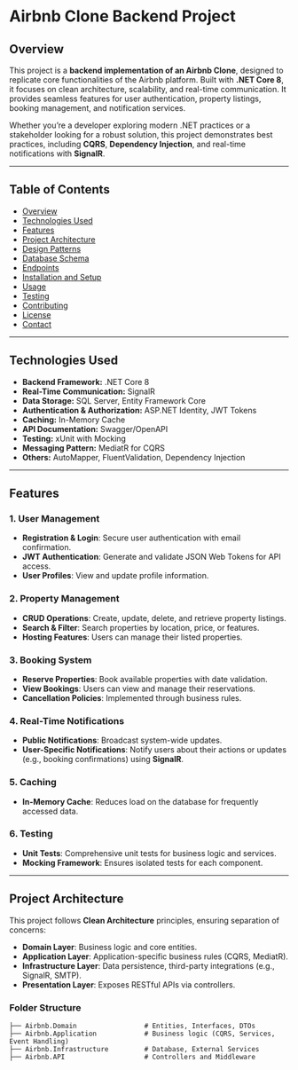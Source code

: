 # **Airbnb Clone Backend Project**

## **Overview**
This project is a **backend implementation of an Airbnb Clone**, designed to replicate core functionalities of the Airbnb platform. Built with **.NET Core 8**, it focuses on clean architecture, scalability, and real-time communication. It provides seamless features for user authentication, property listings, booking management, and notification services.  

Whether you’re a developer exploring modern .NET practices or a stakeholder looking for a robust solution, this project demonstrates best practices, including **CQRS**, **Dependency Injection**, and real-time notifications with **SignalR**.

---

## **Table of Contents**
- [Overview](#overview)
- [Technologies Used](#technologies-used)
- [Features](#features)
- [Project Architecture](#project-architecture)
- [Design Patterns](#design-patterns)
- [Database Schema](#database-schema)
- [Endpoints](#endpoints)
- [Installation and Setup](#installation-and-setup)
- [Usage](#usage)
- [Testing](#testing)
- [Contributing](#contributing)
- [License](#license)
- [Contact](#contact)

---

## **Technologies Used**
- **Backend Framework:** .NET Core 8
- **Real-Time Communication:** SignalR
- **Data Storage:** SQL Server, Entity Framework Core
- **Authentication & Authorization:** ASP.NET Identity, JWT Tokens
- **Caching:** In-Memory Cache
- **API Documentation:** Swagger/OpenAPI
- **Testing:** xUnit with Mocking
- **Messaging Pattern:** MediatR for CQRS
- **Others:** AutoMapper, FluentValidation, Dependency Injection

---

## **Features**

### **1. User Management**
- **Registration & Login**: Secure user authentication with email confirmation.
- **JWT Authentication**: Generate and validate JSON Web Tokens for API access.
- **User Profiles**: View and update profile information.

### **2. Property Management**
- **CRUD Operations**: Create, update, delete, and retrieve property listings.
- **Search & Filter**: Search properties by location, price, or features.
- **Hosting Features**: Users can manage their listed properties.

### **3. Booking System**
- **Reserve Properties**: Book available properties with date validation.
- **View Bookings**: Users can view and manage their reservations.
- **Cancellation Policies**: Implemented through business rules.

### **4. Real-Time Notifications**
- **Public Notifications**: Broadcast system-wide updates.
- **User-Specific Notifications**: Notify users about their actions or updates (e.g., booking confirmations) using **SignalR**.

### **5. Caching**
- **In-Memory Cache**: Reduces load on the database for frequently accessed data.

### **6. Testing**
- **Unit Tests**: Comprehensive unit tests for business logic and services.
- **Mocking Framework**: Ensures isolated tests for each component.

---

## **Project Architecture**

This project follows **Clean Architecture** principles, ensuring separation of concerns:
- **Domain Layer**: Business logic and core entities.
- **Application Layer**: Application-specific business rules (CQRS, MediatR).
- **Infrastructure Layer**: Data persistence, third-party integrations (e.g., SignalR, SMTP).
- **Presentation Layer**: Exposes RESTful APIs via controllers.

### **Folder Structure**
```plaintext
├── Airbnb.Domain                 # Entities, Interfaces, DTOs
├── Airbnb.Application            # Business logic (CQRS, Services, Event Handling)
├── Airbnb.Infrastructure         # Database, External Services
├── Airbnb.API                    # Controllers and Middleware
